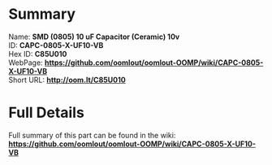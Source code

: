 
Summary
=================
  
Name: __SMD (0805) 10 uF Capacitor (Ceramic) 10v__    
ID: __CAPC-0805-X-UF10-VB__   
Hex ID: __C85U010__   
WebPage: __https://github.com/oomlout/oomlout-OOMP/wiki/CAPC-0805-X-UF10-VB__   
Short URL: __http://oom.lt/C85U010__   

Full Details
==========================
Full summary of this part can be found in the wiki:   
__https://github.com/oomlout/oomlout-OOMP/wiki/CAPC-0805-X-UF10-VB__    

